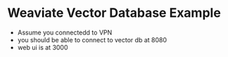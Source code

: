 # Weaviate Vector Database Example

- Assume you connectedd to VPN
- you should be able to connect to vector db at 8080
- web ui is at 3000

